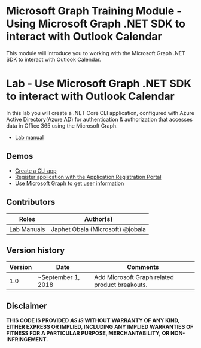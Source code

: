 # Microsoft Graph Training Module - Using Microsoft Graph .NET SDK to interact with Outlook Calendar
This module will introduce you to working with the Microsoft Graph .NET SDK to interact with Outlook Calendar.

# Lab - Use Microsoft Graph .NET SDK to interact with Outlook Calendar
In this lab you will create a .NET Core CLI application, configured with Azure Active Directory(Azure AD) for authentication & authorization that accesses data in Office 365 using the Microsoft Graph.

* [Lab manual]()

## Demos
- [Create a CLI app]()
- [Register application with the Application Registration Portal]()
- [Use Microsoft Graph to get user information]()

## Contributors

|        Roles         |                        Author(s)                        |
| -------------------- | ------------------------------------------------------- |
| Lab Manuals          | Japhet Obala (Microsoft) @jobala                        |

## Version history

| Version |        Date        |                    Comments                    |
| ------- | ------------------ | ---------------------------------------------- |
| 1.0     | ~September 1, 2018 | Add Microsoft Graph related product breakouts. |


## Disclaimer

**THIS CODE IS PROVIDED *AS IS* WITHOUT WARRANTY OF ANY KIND, EITHER EXPRESS OR IMPLIED, INCLUDING ANY IMPLIED WARRANTIES OF FITNESS FOR A PARTICULAR PURPOSE, MERCHANTABILITY, OR NON-INFRINGEMENT.**
